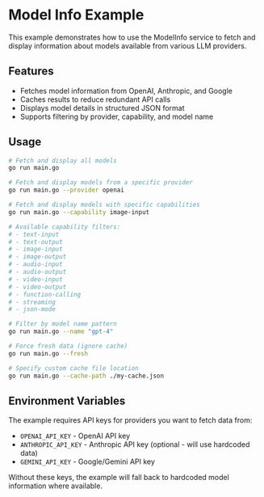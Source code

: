 # Model Info Example

This example demonstrates how to use the ModelInfo service to fetch and display information about models available from various LLM providers.

## Features

- Fetches model information from OpenAI, Anthropic, and Google
- Caches results to reduce redundant API calls
- Displays model details in structured JSON format 
- Supports filtering by provider, capability, and model name

## Usage

```bash
# Fetch and display all models
go run main.go

# Fetch and display models from a specific provider
go run main.go --provider openai

# Fetch and display models with specific capabilities
go run main.go --capability image-input

# Available capability filters:
# - text-input
# - text-output  
# - image-input
# - image-output
# - audio-input
# - audio-output
# - video-input
# - video-output
# - function-calling
# - streaming
# - json-mode

# Filter by model name pattern
go run main.go --name "gpt-4"

# Force fresh data (ignore cache)
go run main.go --fresh

# Specify custom cache file location
go run main.go --cache-path ./my-cache.json
```

## Environment Variables

The example requires API keys for providers you want to fetch data from:

- `OPENAI_API_KEY` - OpenAI API key
- `ANTHROPIC_API_KEY` - Anthropic API key (optional - will use hardcoded data)
- `GEMINI_API_KEY` - Google/Gemini API key

Without these keys, the example will fall back to hardcoded model information where available.